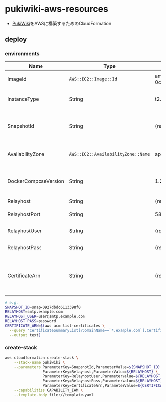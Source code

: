# pukiwiki-aws-resources

- [PukiWiki](https://github.com/nemodija/pukiwiki-compose)をAWSに構築するためのCloudFormation

## deploy

### environments

|Name|Type|Default|Description|
|--|--|--|--|
|ImageId|`AWS::EC2::Image::Id`|ami-0cc75a8978fbbc969|EC2インスタンスのAMI|
|InstanceType|String|t2.micro|EC2インスタンスのInstanceType|
|SnapshotId|String|(*required*)|`/wiki`にマウントするボリュームの[スナップショット](https://ap-northeast-1.console.aws.amazon.com/ec2/v2/home?region=ap-northeast-1#Snapshots:sort=desc:startTime)|
|AvailabilityZone|`AWS::EC2::AvailabilityZone::Name`|ap-northeast-1a|EC2インスタンスを構築するAZ|
|DockerComposeVersion|String|1.26.2|利用するdocker-composeのバージョン|
|Relayhost|String|(*required*)|送信サーバ|
|RelayhostPort|String|587|送信サーバのポート番号|
|RelayhostUser|String|(*required*)|送信サーバのユーザID|
|RelayhostPass|String|(*required*)|送信サーバのパスワード|
|CertificateArn|String|(*required*)|ロードバランサのリスナ(HTTPS)に設定する証明書(ACM)のArn|

```sh
# e.g.
SNAPSHOT_ID=snap-0927dbdc6113398f0
RELAYHOST=smtp.example.com
RELAYHOST_USER=user@smtp.example.com
RELAYHOST_PASS=password
CERTIFICATE_ARN=$(aws acm list-certificates \
  --query 'CertificateSummaryList[?DomainName==`*.example.com`].CertificateArn' \
  --output text)
```

### create-stack

```sh
aws cloudformation create-stack \
    --stack-name pukiwiki \
    --parameters ParameterKey=SnapshotId,ParameterValue=${SNAPSHOT_ID} \
                 ParameterKey=Relayhost,ParameterValue=${RELAYHOST} \
                 ParameterKey=RelayhostUser,ParameterValue=${RELAYHOST_USER} \
                 ParameterKey=RelayhostPass,ParameterValue=${RELAYHOST_PASS} \
                 ParameterKey=CertificateArn,ParameterValue=${CERTIFICATE_ARN} \
    --capabilities CAPABILITY_IAM \
    --template-body file://template.yaml
```
